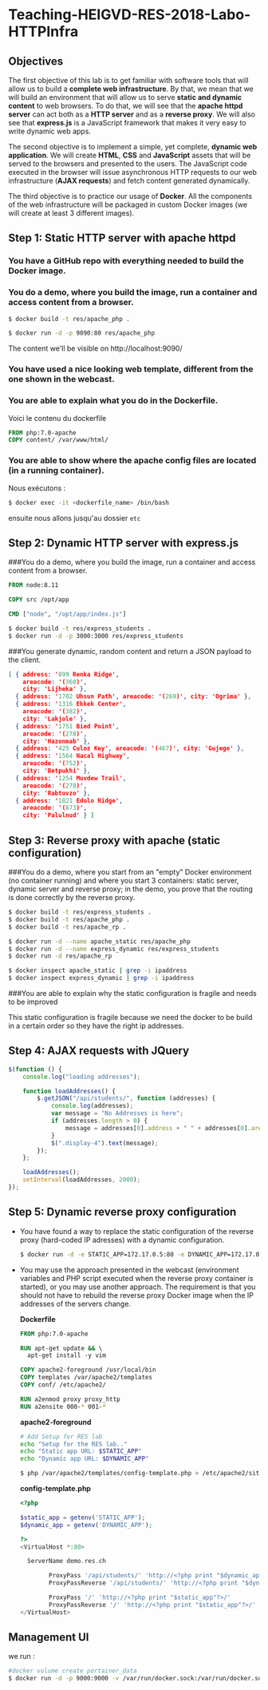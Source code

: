 # Teaching-HEIGVD-RES-2018-Labo-HTTPInfra

## Objectives

The first objective of this lab is to get familiar with software tools that will allow us to build a **complete web infrastructure**. By that, we mean that we will build an environment that will allow us to serve **static and dynamic content** to web browsers. To do that, we will see that the **apache httpd server** can act both as a **HTTP server** and as a **reverse proxy**. We will also see that **express.js** is a JavaScript framework that makes it very easy to write dynamic web apps.

The second objective is to implement a simple, yet complete, **dynamic web application**. We will create **HTML**, **CSS** and **JavaScript**  assets that will be served to the browsers and presented to the users.  The JavaScript code executed in the browser will issue asynchronous HTTP  requests to our web infrastructure (**AJAX requests**) and fetch content generated dynamically.

The third objective is to practice our usage of **Docker**.  All the components of the web infrastructure will be packaged in custom  Docker images (we will create at least 3 different images).

## Step 1: Static HTTP server with apache httpd

### You have a GitHub repo with everything needed to build the Docker image. 

[Repo]: https://github.com/Nortalle/Teaching-HEIGVD-RES-2018-Labo-HTTPInfra

### You do a demo, where you build the image, run a container and access content from a browser. 

```bash
$ docker build -t res/apache_php .

$ docker run -d -p 9090:80 res/apache_php
```

The content we'll be visible on http://localhost:9090/

### You have used a nice looking web template, different from the one shown in the webcast. 

[One Page Wonder]: https://startbootstrap.com/template-overviews/one-page-wonder/

### You are able to explain what you do in the Dockerfile. 

Voici le contenu du dockerfile

```dockerfile
FROM php:7.0-apache
COPY content/ /var/www/html/
```

### You are able to show where the apache config files are located (in a running container). 

Nous exécutons :

```bash
$ docker exec -it <dockerfile_name> /bin/bash
```

ensuite nous allons jusqu'au dossier `etc`

## Step 2: Dynamic HTTP server with express.js

###You do a demo, where you build the image, run a container and access content from a browser.

```dockerfile
FROM node:8.11

COPY src /opt/app

CMD ["node", "/opt/app/index.js"]
```



```bash
$ docker build -t res/express_students .
$ docker run -d -p 3000:3000 res/express_students
```

###You generate dynamic, random content and return a JSON payload to the client.

```json
[ { address: '899 Renka Ridge',
    areacode: '(360)',
    city: 'Lijheka' },
  { address: '1702 Uhsun Path', areacode: '(269)', city: 'Ogrima' },
  { address: '1316 Ekkek Center',
    areacode: '(382)',
    city: 'Lakjole' },
  { address: '1751 Bied Point',
    areacode: '(278)',
    city: 'Hazonmab' },
  { address: '425 Culoz Key', areacode: '(467)', city: 'Gujege' },
  { address: '1564 Nacal Highway',
    areacode: '(752)',
    city: 'Betpukhi' },
  { address: '1254 Muvdew Trail',
    areacode: '(278)',
    city: 'Rabtuvzo' },
  { address: '1821 Edolo Ridge',
    areacode: '(873)',
    city: 'Palulnud' } ]

```

 ## Step 3: Reverse proxy with apache (static configuration)

###You do a demo, where you start from an "empty" Docker environment  (no container running) and where you start 3 containers: static server,  dynamic server and reverse proxy; in the demo, you prove that the  routing is done correctly by the reverse proxy.

```bash
$ docker build -t res/express_students . 
$ docker build -t res/apache_php .
$ docker build -t res/apache_rp .

$ docker run -d --name apache_static res/apache_php
$ docker run -d --name express_dynamic res/express_students
$ docker run -d res/apache_rp

$ docker inspect apache_static | grep -i ipaddress
$ docker inspect express_dynamic | grep -i ipaddress
```

###You are able to explain why the static configuration is fragile and needs to be improved

This static configuration is fragile because we need the docker to be build in a certain order so they have the right ip addresses.

## Step 4: AJAX requests with JQuery

```javascript
$(function () {
    console.log("loading addresses");

    function loadAddresses() {
        $.getJSON("/api/students/", function (addresses) {
            console.log(addresses);
            var message = "No Addresses is here";
            if (addresses.length > 0) {
                message = addresses[0].address + " " + addresses[0].areacode + " " + addresses[0].city;
            }
            $(".display-4").text(message);
        });
    };

    loadAddresses();
    setInterval(loadAddresses, 2000);
});
```

## Step 5: Dynamic reverse proxy configuration

- You have found a way to replace the static configuration of the  reverse proxy (hard-coded IP adresses) with a dynamic configuration.

  ```bash
  $ docker run -d -e STATIC_APP=172.17.0.5:80 -e DYNAMIC_APP=172.17.0.8:3000 --name apache_rp -p 8080:80 res/apache_rp
  ```

- You may use the approach presented in the webcast (environment  variables and PHP script executed when the reverse proxy container is  started), or you may use another approach. The requirement is that you  should not have to rebuild the reverse proxy Docker image when the IP  addresses of the servers change.

  **Dockerfile**

  ```dockerfile
  FROM php:7.0-apache
  
  RUN apt-get update && \ 
  	apt-get install -y vim
  
  COPY apache2-foreground /usr/local/bin
  COPY templates /var/apache2/templates
  COPY conf/ /etc/apache2/
  
  RUN a2enmod proxy proxy_http
  RUN a2ensite 000-* 001-* 
  ```

  **apache2-foreground**

  ```bash
  # Add Setup for RES lab
  echo "Setup for the RES lab.."
  echo "Static app URL: $STATIC_APP"
  echo "Dynamic app URL: $DYNAMIC_APP"
  
  $ php /var/apache2/templates/config-template.php > /etc/apache2/sites-available/001-reverse-proxy.conf 
  ```

  **config-template.php**

  ```php
  <?php
  
  $static_app = getenv('STATIC_APP');
  $dynamic_app = getenv('DYNAMIC_APP');
  
  ?>
  <VirtualHost *:80>
  
  	ServerName demo.res.ch
  
          ProxyPass '/api/students/' 'http://<?php print "$dynamic_app"?>/'
          ProxyPassReverse '/api/students/' 'http://<?php print "$dynamic_app"?>/'
  
          ProxyPass '/' 'http://<?php print "$static_app"?>/'
          ProxyPassReverse '/' 'http://<?php print "$static_app"?>/'
  </VirtualHost>
  ```

## Management UI 

we run : 

```bash
#docker volume create portainer_data
$ docker run -d -p 9000:9000 -v /var/run/docker.sock:/var/run/docker.sock -v portainer_data:/data portainer/portainer

```

